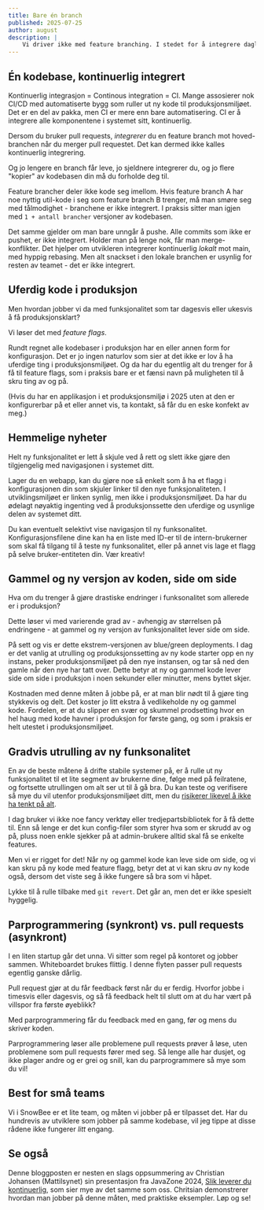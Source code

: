 ```yaml
---
title: Bare én branch
published: 2025-07-25
author: august
description: |
    Vi driver ikke med feature branching. I stedet for å integrere daglig eller ukentlig med pull requests, integrerer vi kontinuerlig.
---
```


## Én kodebase, kontinuerlig integrert

Kontinuerlig integrasjon = Continous integration = CI. Mange assosierer nok CI/CD med automatiserte bygg som ruller ut ny kode til produksjonsmiljøet. Det er en del av pakka, men CI er mere enn bare automatisering. CI er å integrere alle komponentene i systemet sitt, kontinuerlig.

Dersom du bruker pull requests, *integrerer* du en feature branch mot hoved-branchen når du merger pull requestet. Det kan dermed ikke kalles kontinuerlig integrering.

Og jo lengere en branch får leve, jo sjeldnere integrerer du, og jo flere "kopier" av kodebasen din må du forholde deg til.

Feature brancher deler ikke kode seg imellom. Hvis feature branch A har noe nyttig util-kode i seg som feature branch B trenger, må man smøre seg med tålmodighet - branchene er ikke integrert. I praksis sitter man igjen med `1 + antall brancher` versjoner av kodebasen.

Det samme gjelder om man bare unngår å pushe. Alle commits som ikke er pushet, er ikke integrert. Holder man på lenge nok, får man merge-konflikter. Det hjelper om utvikleren integrerer kontinuerlig *lokalt* mot main, med hyppig rebasing. Men alt snackset i den lokale branchen er usynlig for resten av teamet - det er ikke integrert.

## Uferdig kode i produksjon

Men hvordan jobber vi da med funksjonalitet som tar dagesvis eller ukesvis å få produksjonsklart?

Vi løser det med *feature flags*.

Rundt regnet alle kodebaser i produksjon har en eller annen form for konfigurasjon. Det er jo ingen naturlov som sier at det ikke er lov å ha uferdige ting i produksjonsmiljøet. Og da har du egentlig alt du trenger for å få til feature flags, som i praksis bare er et fænsi navn på muligheten til å skru ting av og på.

(Hvis du har en applikasjon i et produksjonsmiljø i 2025 uten at den er konfigurerbar på et eller annet vis, ta kontakt, så får du en eske konfekt av meg.)

## Hemmelige nyheter

Helt ny funksjonalitet er lett å skjule ved å rett og slett ikke gjøre den tilgjengelig med navigasjonen i systemet ditt. 

Lager du en webapp, kan du gjøre noe så enkelt som å ha et flagg i konfigurasjonen din som skjuler linker til den nye funksjonaliteten. I utviklingsmiljøet er linken synlig, men ikke i produksjonsmiljøet. Da har du ødelagt nøyaktig ingenting ved å produksjonssette den uferdige og usynlige delen av systemet ditt.

Du kan eventuelt selektivt vise navigasjon til ny funksonalitet. Konfigurasjonsfilene dine kan ha en liste med ID-er til de intern-brukerner som skal få tilgang til å teste ny funksonalitet, eller på annet vis lage et flagg på selve bruker-entiteten din. Vær kreativ!

## Gammel og ny versjon av koden, side om side

Hva om du trenger å gjøre drastiske endringer i funksonalitet som allerede er i produksjon?

Dette løser vi med varierende grad av - avhengig av størrelsen på endringene - at gammel og ny versjon av funksjonalitet lever side om side.

På sett og vis er dette ekstrem-versjonen av blue/green deployments. I dag er det vanlig at utrulling og produksjonssetting av ny kode starter opp en ny instans, peker produksjonsmiljøet på den nye instansen, og tar så ned den gamle når den nye har tatt over. Dette betyr at ny og gammel kode lever side om side i produksjon i noen sekunder eller minutter, mens byttet skjer.

Kostnaden med denne måten å jobbe på, er at man blir nødt til å gjøre ting stykkevis og delt. Det koster jo litt ekstra å vedlikeholde ny og gammel kode. Fordelen, er at du slipper en svær og skummel prodsetting hvor en hel haug med kode havner i produksjon for første gang, og som i praksis er helt utestet i produksjonsmiljøet.

## Gradvis utrulling av ny funksonalitet

En av de beste måtene å drifte stabile systemer på, er å rulle ut ny funksjonalitet til et lite segment av brukerne dine, følge med på feilratene, og fortsette utrullingen om alt ser ut til å gå bra. Du kan teste og verifisere så mye du vil utenfor produksjonsmiljøet ditt, men du [risikerer likevel å ikke ha tenkt på alt](https://x.com/TimSweeneyEpic/status/1190383627340783618).

I dag bruker vi ikke noe fancy verktøy eller tredjepartsbibliotek for å få dette til. Enn så lenge er det kun config-filer som styrer hva som er skrudd av og på, pluss noen enkle sjekker på at admin-brukere alltid skal få se enkelte features.

Men vi er rigget for det! Når ny og gammel kode kan leve side om side, og vi kan skru på ny kode med feature flagg, betyr det at vi kan skru *av* ny kode også, dersom det viste seg å ikke fungere så bra som vi håpet.

Lykke til å rulle tilbake med `git revert`. Det går an, men det er ikke spesielt hyggelig.

## Parprogrammering (synkront) vs. pull requests (asynkront)

I en liten startup går det unna. Vi sitter som regel på kontoret og jobber sammen. Whiteboardet brukes flittig. I denne flyten passer pull requests egentlig ganske dårlig.

Pull request gjør at du får feedback først når du er ferdig. Hvorfor jobbe i timesvis eller dagesvis, og så få feedback helt til slutt om at du har vært på villspor fra første øyeblikk?

Med parprogrammering får du feedback med en gang, før og mens du skriver koden.

Parprogrammering løser alle problemene pull requests prøver å løse, uten problemene som pull requests fører med seg. Så lenge alle har dusjet, og ikke plager andre og er grei og snill, kan du parprogrammere så mye som du vil!

## Best for små teams

Vi i SnowBee er et lite team, og måten vi jobber på er tilpasset det. Har du hundrevis av utviklere som jobber på samme kodebase, vil jeg tippe at disse rådene ikke fungerer *litt* engang.

## Se også

Denne bloggposten er nesten en slags oppsummering av Christian Johansen (Mattilsynet) sin presentasjon fra JavaZone 2024, [Slik leverer du kontinuerlig](https://2024.javazone.no/program/944da7b7-9c3f-414a-8368-e0d21be9aba3), som sier mye av det samme som oss. Chritsian demonstrerer hvordan man jobber på denne måten, med praktiske eksempler. Løp og se!